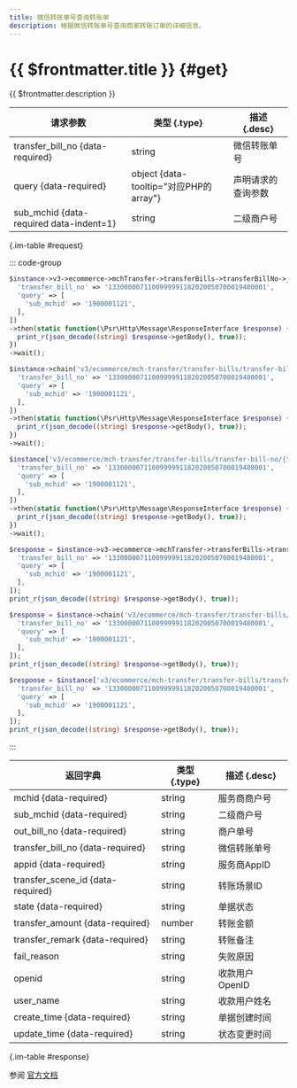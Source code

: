 ```yaml
---
title: 微信转账单号查询转账单
description: 根据微信转账单号查询商家转账订单的详细信息。
---
```


# {{ $frontmatter.title }} {#get}

{{ $frontmatter.description }}

| 请求参数 | 类型 {.type} | 描述 {.desc}
| --- | --- | ---
| transfer_bill_no {data-required} | string | 微信转账单号
| query {data-required} | object {data-tooltip="对应PHP的array"} | 声明请求的查询参数
| sub_mchid {data-required data-indent=1} | string | 二级商户号

{.im-table #request}

::: code-group

```php [异步纯链式]
$instance->v3->ecommerce->mchTransfer->transferBills->transferBillNo->_transfer_bill_no_->getAsync([
  'transfer_bill_no' => '1330000071100999991182020050700019480001',
  'query' => [
    'sub_mchid' => '1900001121',
  ],
])
->then(static function(\Psr\Http\Message\ResponseInterface $response) {
  print_r(json_decode((string) $response->getBody(), true));
})
->wait();
```

```php [异步声明式]
$instance->chain('v3/ecommerce/mch-transfer/transfer-bills/transfer-bill-no/{transfer_bill_no}')->getAsync([
  'transfer_bill_no' => '1330000071100999991182020050700019480001',
  'query' => [
    'sub_mchid' => '1900001121',
  ],
])
->then(static function(\Psr\Http\Message\ResponseInterface $response) {
  print_r(json_decode((string) $response->getBody(), true));
})
->wait();
```

```php [异步属性式]
$instance['v3/ecommerce/mch-transfer/transfer-bills/transfer-bill-no/{transfer_bill_no}']->getAsync([
  'transfer_bill_no' => '1330000071100999991182020050700019480001',
  'query' => [
    'sub_mchid' => '1900001121',
  ],
])
->then(static function(\Psr\Http\Message\ResponseInterface $response) {
  print_r(json_decode((string) $response->getBody(), true));
})
->wait();
```

```php [同步纯链式]
$response = $instance->v3->ecommerce->mchTransfer->transferBills->transferBillNo->_transfer_bill_no_->get([
  'transfer_bill_no' => '1330000071100999991182020050700019480001',
  'query' => [
    'sub_mchid' => '1900001121',
  ],
]);
print_r(json_decode((string) $response->getBody(), true));
```

```php [同步声明式]
$response = $instance->chain('v3/ecommerce/mch-transfer/transfer-bills/transfer-bill-no/{transfer_bill_no}')->get([
  'transfer_bill_no' => '1330000071100999991182020050700019480001',
  'query' => [
    'sub_mchid' => '1900001121',
  ],
]);
print_r(json_decode((string) $response->getBody(), true));
```

```php [同步属性式]
$response = $instance['v3/ecommerce/mch-transfer/transfer-bills/transfer-bill-no/{transfer_bill_no}']->get([
  'transfer_bill_no' => '1330000071100999991182020050700019480001',
  'query' => [
    'sub_mchid' => '1900001121',
  ],
]);
print_r(json_decode((string) $response->getBody(), true));
```

:::

| 返回字典 | 类型 {.type} | 描述 {.desc}
| --- | --- | ---
| mchid {data-required} | string | 服务商商户号
| sub_mchid {data-required} | string | 二级商户号
| out_bill_no {data-required} | string | 商户单号
| transfer_bill_no {data-required} | string | 微信转账单号
| appid {data-required} | string | 服务商AppID
| transfer_scene_id {data-required} | string | 转账场景ID
| state {data-required} | string | 单据状态
| transfer_amount {data-required} | number | 转账金额
| transfer_remark {data-required} | string | 转账备注
| fail_reason | string | 失败原因
| openid | string | 收款用户OpenID
| user_name | string | 收款用户姓名
| create_time {data-required} | string | 单据创建时间
| update_time {data-required} | string | 状态变更时间

{.im-table #response}

参阅 [官方文档](https://pay.weixin.qq.com/doc/v3/partner/4013504214)
